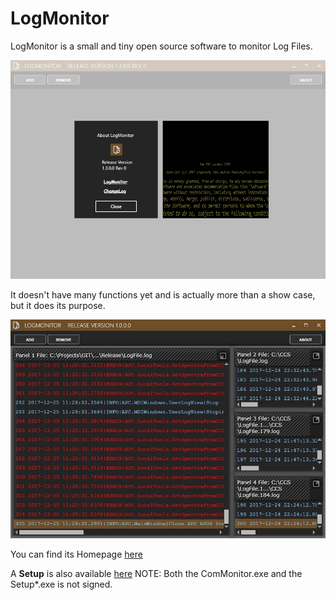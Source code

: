 # LogMonitor
LogMonitor is a small and tiny open source software to monitor Log Files.

![img](https://github.com/uhwgmxorg/LogMonitor/blob/master/Doc/logmon010.jpg)

It doesn't have many functions yet and is actually more than a show case, but it does its purpose.

![img](https://github.com/uhwgmxorg/LogMonitor/blob/master/Doc/logmon014.jpg)

You can find its Homepage [here](http://uhwgmxorg.com/LogMonitor/)

A **Setup** is also available [here](http://uhwgmxorg.com/Setup_LogMonitor_1_3_0_0.zip?dl=0) NOTE: Both the ComMonitor.exe and the Setup*.exe is not signed.
